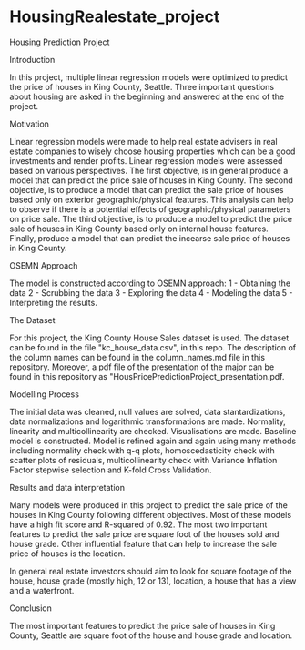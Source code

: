﻿# HousingRealestate_project
 
Housing Prediction Project

Introduction

In this project,  multiple linear regression models were optimized to predict the price of houses in King County, Seattle. Three important questions about housing are asked in the beginning and answered at the end of the project.


Motivation

Linear regression models were made to help real estate advisers in real estate companies to  wisely choose housing properties which can be a good investments and render profits.
Linear regression models were assessed based on various perspectives. The first objective, is in general produce a model that can predict the price sale of houses in King County. The second objective, is to produce a model that  can predict the sale price of houses based only on exterior geographic/physical features. This analysis can help to observe if there is a potential effects of geographic/physical parameters on price sale. The third objective, is to produce a model to predict the price sale of houses in King County based only on internal house features. Finally, produce a model that can predict the incearse sale price of houses in King County.


OSEMN Approach

The model is constructed according to OSEMN approach: 
1 - Obtaining the data 2 - Scrubbing the data 3 - Exploring the data 4 - Modeling the data 5 - Interpreting the results.


The Dataset

For this project, the King County House Sales dataset is used. The dataset can be found in the file "kc_house_data.csv", in this repo. The description of the column names can be found in the column_names.md file in this repository. Moreover, a  pdf file  of the presentation of the major can be found in this repository as "HousPricePredictionProject_presentation.pdf.

Modelling Process

The initial data was cleaned,  null values are solved, data stantardizations, data normalizations and logarithmic transformations are made.
Normality, linearity and multicollinearity are checked. Visualisations are made. Baseline model is constructed. Model is refined again and again using many methods including normality check with q-q plots, homoscedasticity check with scatter plots of residuals, multicollinearity check with Variance Inflation Factor stepwise selection and K-fold Cross Validation.

Results and data interpretation

Many models were produced in this project to predict the sale price of the houses in King County following different objectives. Most of these models have a high fit score and R-squared of 0.92. The most two important features to predict the sale price are square foot of the houses sold and house grade. Other influential feature that can help to increase the sale price of houses is the location.

In general  real estate investors should aim to look for square footage of the house, house grade (mostly high, 12 or 13), location, a house that has a view and a waterfront.

Conclusion

The most important features to predict the price sale of houses in King County, Seattle are square foot of the house and house grade and location.
